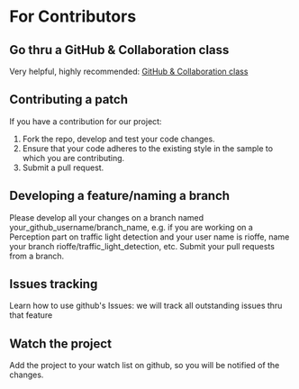 # For Contributors

## Go thru a GitHub & Collaboration class

Very helpful, highly recommended: [GitHub & Collaboration class](https://www.udacity.com/course/github-collaboration--ud456)

## Contributing a patch

If you have a contribution for our project:

1. Fork the repo, develop and test your code changes.
1. Ensure that your code adheres to the existing style in the sample to which you are contributing.
1. Submit a pull request.

## Developing a feature/naming a branch

Please develop all your changes on a branch named your_github_username/branch_name, e.g. if you are 
working on a Perception part on traffic light detection and your user name is rioffe, name your branch
rioffe/traffic_light_detection, etc. Submit your pull requests from a branch.

## Issues tracking

Learn how to use github's Issues: we will track all outstanding issues thru that feature

## Watch the project

Add the project to your watch list on github, so you will be notified of the changes.

